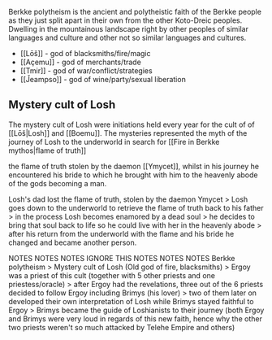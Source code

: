 Berkke polytheism is the ancient and polytheistic faith of the Berkke people as they just split apart in their own from the other Koto-Dreic peoples. Dwelling in the mountainous landscape right by other peoples of similar languages and culture and other not so similar languages and cultures. 


- [[Lōš]] - god of blacksmiths/fire/magic
- [[Açemu]] - god of merchants/trade
- [[Tmir]] - god of war/conflict/strategies
- [[J̌eampso]] - god of wine/party/sexual liberation



## Mystery cult of Losh
The mystery cult of Losh were initiations held every year for the cult of of [[Lōš|Losh]] and [[Boemu]]. The mysteries represented the myth of the journey of Losh to the underworld in search for [[Fire in Berkke mythos|flame of truth]] 

the flame of truth stolen by the daemon [[Ymycet]], whilst in his journey he encountered his bride to which he brought with him to the heavenly abode of the gods becoming a man.


Losh's dad lost the flame of truth, stolen by the daemon Ymycet > Losh goes down to the underworld to retrieve the flame of truth back to his father > in the process Losh becomes enamored by a dead soul > he decides to bring that soul back to life so he could live with her in the heavenly abode > after his return from the underworld with the flame and his bride he changed and became another person.


NOTES NOTES NOTES IGNORE THIS NOTES NOTES NOTES
Berkke polytheism > Mystery cult of Losh (Old god of fire, blacksmiths) > Ergoy was a priest of this cult (together with 5 other priests and one priestess/oracle) > after Ergoy had the revelations, three out of the 6 priests decided to follow Ergoy including Brimys (his lover) > two of them later on developed their own interpretation of Losh while Brimys stayed faithful to Ergoy > Brimys became the guide of Loshianists to their journey (both Ergoy and Brimys were very loud in regards of this new faith, hence why the other two priests weren't so much attacked by Telehe Empire and others)
